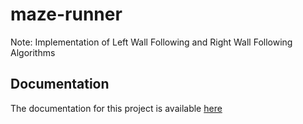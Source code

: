 # maze-runner

Note: Implementation of Left Wall Following and Right Wall Following Algorithms

## Documentation
The documentation for this project is available [here](https://kshitijkarnawat.github.io/maze-runner/index.html)
